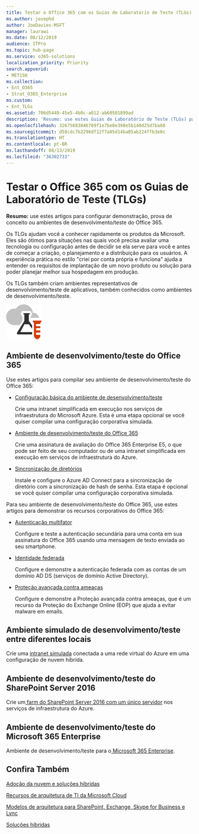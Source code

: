 ```yaml
---
title: Testar o Office 365 com os Guias de Laboratório de Teste (TLGs)
ms.author: josephd
author: JoeDavies-MSFT
manager: laurawi
ms.date: 08/12/2019
audience: ITPro
ms.topic: hub-page
ms.service: o365-solutions
localization_priority: Priority
search.appverid:
- MET150
ms.collection:
- Ent_O365
- Strat_O365_Enterprise
ms.custom:
- Ent_TLGs
ms.assetid: 706d5449-45e5-4b0c-a012-ab60501899ad
description: 'Resumo: use estes Guias de Laboratório de Teste (TLGs) para configurar demonstração, prova de conceito ou ambientes de desenvolvimento/teste do Office 365.'
ms.openlocfilehash: 32675683846789f1e7be0e398e5b140d25d7ba80
ms.sourcegitcommit: d58cdc7b2296df12f7a05d14ba05ab224ffb3e0c
ms.translationtype: HT
ms.contentlocale: pt-BR
ms.lasthandoff: 08/13/2019
ms.locfileid: "36302733"
---
```

# <a name="test-office-365-with-test-lab-guides-tlgs"></a>Testar o Office 365 com os Guias de Laboratório de Teste (TLGs)

 **Resumo:** use estes artigos para configurar demonstração, prova de conceito ou ambientes de desenvolvimento/teste do Office 365.
  
Os TLGs ajudam você a conhecer rapidamente os produtos da Microsoft. Eles são ótimos para situações nas quais você precisa avaliar uma tecnologia ou configuração antes de decidir se ela serve para você e antes de começar a criação, o planejamento e a distribuição para os usuários. A experiência prática no estilo "criei por conta própria e funciona" ajuda a entender os requisitos de implantação de um novo produto ou solução para poder planejar melhor sua hospedagem em produção.
  
Os TLGs também criam ambientes representativos de desenvolvimento/teste de aplicativos, também conhecidos como ambientes de desenvolvimento/teste.
  
![Guias do Laboratório de Teste da Microsoft Cloud](media/24ad0d1b-3274-40fb-972a-b8188b7268d1.png)
  
## <a name="office-365-devtest-environment"></a>Ambiente de desenvolvimento/teste do Office 365

Use estes artigos para compilar seu ambiente de desenvolvimento/teste do Office 365:
  
- [Configuração básica do ambiente de desenvolvimento/teste](base-configuration-dev-test-environment.md) 
    
    Crie uma intranet simplificada em execução nos serviços de infraestrutura do Microsoft Azure. Esta é uma etapa opcional se você quiser compilar uma configuração corporativa simulada.
    
- [Ambiente de desenvolvimento/teste do Office 365](office-365-dev-test-environment.md)
    
    Crie uma assinatura de avaliação do Office 365 Enterprise E5, o que pode ser feito de seu computador ou de uma intranet simplificada em execução em serviços de infraestrutura do Azure.
    
- [Sincronização de diretórios](dirsync-for-your-office-365-dev-test-environment.md)
    
    Instale e configure o Azure AD Connect para a sincronização de diretório com a sincronização de hash de senha. Esta etapa é opcional se você quiser compilar uma configuração corporativa simulada.
    
Para seu ambiente de desenvolvimento/teste do Office 365, use estes artigos para demonstrar os recursos corporativos do Office 365:
  
- [Autenticação multifator](multi-factor-authentication-for-your-office-365-dev-test-environment.md)
    
    Configure e teste a autenticação secundária para uma conta em sua assinatura do Office 365 usando uma mensagem de texto enviada ao seu smartphone.
    
- [Identidade federada](federated-identity-for-your-office-365-dev-test-environment.md)
    
    Configure e demonstre a autenticação federada com as contas de um domínio AD DS (serviços de domínio Active Directory).
    
- [Proteção avançada contra ameaças](advanced-threat-protection-for-your-office-365-dev-test-environment.md)
    
    Configure e demonstre a Proteção avançada contra ameaças, que é um recurso da Proteção do Exchange Online (EOP) que ajuda a evitar malware em emails.

## <a name="simulated-cross-premises-devtest-environment"></a>Ambiente simulado de desenvolvimento/teste entre diferentes locais

Crie uma [intranet simulada](simulated-cross-premises-virtual-network-in-azure.md) conectada a uma rede virtual do Azure em uma configuração de nuvem híbrida.
    
## <a name="sharepoint-server-2016-devtest-environment"></a>Ambiente de desenvolvimento/teste do SharePoint Server 2016

Crie um[ farm do SharePoint Server 2016 com um único servidor](https://docs.microsoft.com/SharePoint/administration/sharepoint-server-2016-dev-test-environment-in-azure) nos serviços de infraestrutura do Azure.

## <a name="microsoft-365-enterprise-devtest-environment"></a>Ambiente de desenvolvimento/teste do Microsoft 365 Enterprise

Ambiente de desenvolvimento/teste para o[ Microsoft 365 Enterprise](https://docs.microsoft.com/microsoft-365/enterprise/m365-enterprise-test-lab-guides).  
    
## <a name="see-also"></a>Confira Também

[Adoção da nuvem e soluções híbridas](cloud-adoption-and-hybrid-solutions.md)
  
[Recursos de arquitetura de TI da Microsoft Cloud](microsoft-cloud-it-architecture-resources.md)
  
[Modelos de arquitetura para SharePoint, Exchange, Skype for Business e Lync](architectural-models-for-sharepoint-exchange-skype-for-business-and-lync.md)
  
[Soluções híbridas](hybrid-solutions.md)
